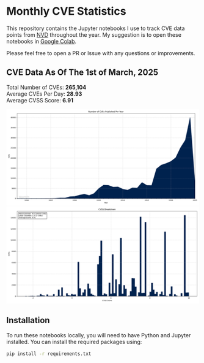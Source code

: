 # Monthly CVE Statistics

This repository contains the Jupyter notebooks I use to track CVE data points from [NVD](https://nvd.nist.gov/) throughout the year. My suggestion is to open these notebooks in [Google Colab](https://colab.research.google.com).

Please feel free to open a PR or Issue with any questions or improvements.

## CVE Data As Of The 1st of March, 2025

Total Number of CVEs: **265,104**<br/>
Average CVEs Per Day: **28.93**<br/>
Average CVSS Score: **6.91**<br/>

![CVE Graph](all.png "CVE Graph")<br/>
![CVSS Graph](cvss.png "CVSS Graph")

## Installation

To run these notebooks locally, you will need to have Python and Jupyter installed. You can install the required packages using:

```bash
pip install -r requirements.txt
